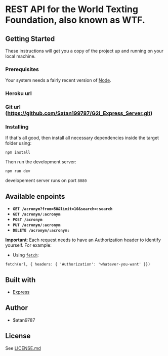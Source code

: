 # REST API for the World Texting Foundation, also known as WTF.

## Getting Started
These instructions will get you a copy of the project up and running on your local machine.

### Prerequisites
Your system needs a fairly recent version of [Node](https://nodejs.org/en/). 

### Heroku url


### Git url (https://github.com/Satan199787/G2i_Express_Server.git)

### Installing
If that's all good, then install all necessary dependencies inside the target folder using:
```
npm install
```
Then run the development server:
```
npm run dev
```
developement server runs on port `8080`

## Available enpoints
- **`GET /acronym?from=50&limit=10&search=:search`**
- **`GET /acronym/:acronym`**
- **`POST /acronym`**
- **`PUT /acronym/:acronym`**
- **`DELETE /acronym/:acronym:`**

**Important**: Each request needs to have an Authorization header to identify yourself. For example:
- Using [`fetch`](https://developer.mozilla.org/en-US/docs/Web/API/Fetch_API):
```
fetch(url, { headers: { 'Authorization': 'whatever-you-want' }})
```

## Built with
- [Express](https://expressjs.com/)

## Author
 - $atan9787

## License
See [LICENSE.md](LICENSE.md)
